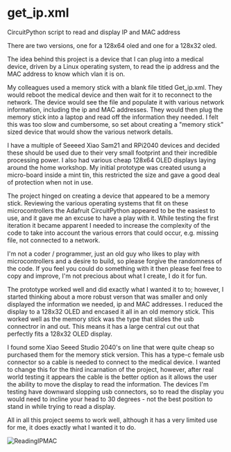# get_ip.xml
CircuitPython script to read and display IP and MAC address

There are two versions, one for a 128x64 oled and one for a 128x32 oled.

The idea behind this project is a device that I can plug into a medical device, driven by a Linux operating system,
to read the ip address and the MAC address to know which vlan it is on.

My colleagues used a memory stick with a blank file titled Get_ip.xml.  They would reboot the medical device and then wait for it to reconnect to the network. The device would see the file and populate it with various network information, including the ip and MAC addresses. They would then plug the memory stick into a laptop and read off the information they needed.  I felt this was too slow and cumbersome, so set about creating a "memory stick" sized device that would show the various network details.

I have a multiple of Seeeed Xiao Sam21 and RPi2040 devices and decided these should be used due to their very small footprint and their incredible processing power.  I also had various cheap 128x64 OLED displays laying around the home workshop.  My initial prototype was created usung a micro-board inside a mint tin, this restricted the size and gave a good deal of protection when not in use.

The project hinged on creating a device that appeared to be a memory stick. Reviewing the various operating systems that fit on these microcontrollers the Adafruit CircuitPython appeared to be the easiest to use, and it gave me an excuse to have a play with it.
While testing the first iteration it became apparent I needed to increase the complexity of the code to take into account the various errors that could occur, e.g. missing file, not connected to a network. 

I'm not a coder / programmer, just an old guy who likes to play with microcontrollers and a desire to build, so please forgive the randomness of the code. If you feel you could do something with it then please feel free to copy and improve, I'm not precious about what I create, I do it for fun.

The prototype worked well and did exactly what I wanted it to to; however, I started thinking about a more robust verson that was smaller and only displayed the information we needed, ip and MAC addresses.  I reduced the display to a 128x32 OLED and encased it all in an old memory stick. This worked well as the memory stick was the type that slides the usb connectror in and out. This means it has a large central cut out that perfectly fits a 128x32 OLED display.  

I found some Xiao Seeed Studio 2040's on line that were quite cheap so purchased them for the memory stick version. This has a type-c female usb connector so a cable is needed to connect to the medical device. I wanted to change this for the third incarnation of the project, however, after real world testing it appears the cable is the better option as it allows the user the ability to move the display to read the information. The devices I'm testing have downward slopping usb connectors, so to read the display you would need to incline your head to 30 degrees - not the best position to stand in while trying to read a display. 

All in all this project seems to work well, although it has a very limited use for me, it does exactly what I wanted it to do.

![ReadingIPMAC](https://github.com/stevegroves123/get_ip.xml/assets/10800904/8ac0deb9-86f9-4191-92ee-da98bc163f10)


